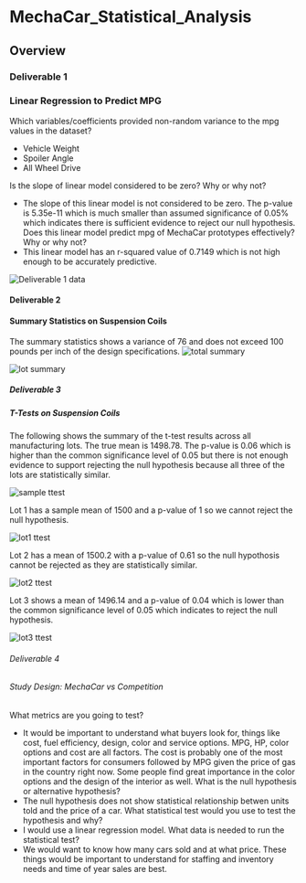 # MechaCar_Statistical_Analysis
## Overview

### Deliverable 1
### Linear Regression to Predict MPG
Which variables/coefficients provided non-random variance to the mpg values in the dataset?
* Vehicle Weight
* Spoiler Angle
* All Wheel Drive

Is the slope of linear model considered to be zero? Why or why not?
* The slope of this linear model is not considered to be zero. The p-value is 5.35e-11 which is much smaller than assumed significance of 0.05% which indicates there is sufficient evidence to reject our null hypothesis.
Does this linear model predict mpg of MechaCar prototypes effectively? Why or why not?
* This linear model has an r-squared value of 0.7149 which is not high enough to be accurately predictive.

![Deliverable 1 data](https://user-images.githubusercontent.com/96350410/162072143-5c7fdeef-99fd-41db-aa47-18e4f9eb0653.png)


#### Deliverable 2
#### Summary Statistics on Suspension Coils
The summary statistics shows a variance of 76 and does not exceed 100 pounds per inch of the design specifications.
![total summary](https://user-images.githubusercontent.com/96350410/162071616-bdae9dce-383b-4c16-bc24-785443fd244c.png)

![lot summary](https://user-images.githubusercontent.com/96350410/162071629-9419206e-7aa5-420e-a28d-3f4c47e782ac.png)

##### Deliverable 3
##### T-Tests on Suspension Coils
The following shows the summary of the t-test results across all manufacturing lots. The true mean is 1498.78. The p-value is 0.06 which is higher than the common significance level of 0.05 but there is not enough evidence to support rejecting the null hypothesis because all three of the lots are statistically similar.

![sample ttest](https://user-images.githubusercontent.com/96350410/162074871-775620cc-be39-4266-88f5-f425184fa3b9.png)

Lot 1 has a sample mean of 1500 and a p-value of 1 so we cannot reject the null hypothesis.

![lot1 ttest](https://user-images.githubusercontent.com/96350410/162074882-19ba9045-d35c-4e10-b79c-39248423285a.png)

Lot 2 has a mean of 1500.2 with a p-value of 0.61 so the null hypothosis cannot be rejected as they are statistically similar.

![lot2 ttest](https://user-images.githubusercontent.com/96350410/162074898-f9cf37b4-d4f4-461a-93c4-75825a53b79e.png)

Lot 3 shows a mean of 1496.14 and a p-value of 0.04 which is lower than the common significance level of 0.05 which indicates to reject the null hypothesis.

![lot3 ttest](https://user-images.githubusercontent.com/96350410/162074907-8474e9cb-1da0-46b9-8f3a-2500dfb23d96.png)

###### Deliverable 4
###### Study Design: MechaCar vs Competition
What metrics are you going to test?
* It would be important to understand what buyers look for, things like cost, fuel efficiency, design, color and service options. MPG, HP, color options and cost are all factors. The cost is probably one of the most important factors for consumers followed by MPG given the price of gas in the country right now. Some people find great importance in the color options and the design of the interior as well. 
What is the null hypothesis or alternative hypothesis?
* The null hypothesis does not show statistical relationship betwen units told and the price of a car. 
What statistical test would you use to test the hypothesis and why?
* I would use a linear regression model.
What data is needed to run the statistical test?
* We would want to know how many cars sold and at what price. These things would be important to understand for staffing and inventory needs and time of year sales are best.
